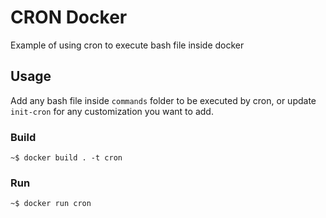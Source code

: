 # CRON Docker

Example of using cron to execute bash file inside docker

## Usage

Add any bash file inside `commands` folder to be executed by cron, or update `init-cron` for any customization you want to add. 

### Build

```
~$ docker build . -t cron
```

### Run

```
~$ docker run cron
```
